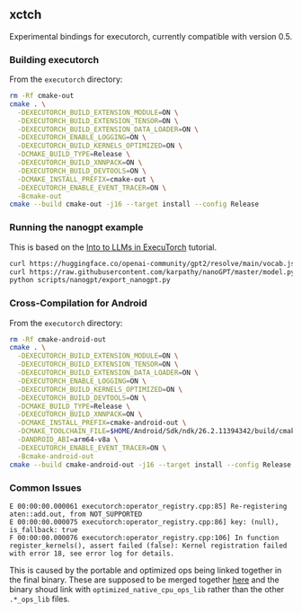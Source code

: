 ## xctch

Experimental bindings for executorch, currently compatible with version 0.5.

### Building executorch
From the `executorch` directory:
```bash
rm -Rf cmake-out
cmake . \
  -DEXECUTORCH_BUILD_EXTENSION_MODULE=ON \
  -DEXECUTORCH_BUILD_EXTENSION_TENSOR=ON \
  -DEXECUTORCH_BUILD_EXTENSION_DATA_LOADER=ON \
  -DEXECUTORCH_ENABLE_LOGGING=ON \
  -DEXECUTORCH_BUILD_KERNELS_OPTIMIZED=ON \
  -DCMAKE_BUILD_TYPE=Release \
  -DEXECUTORCH_BUILD_XNNPACK=ON \
  -DEXECUTORCH_BUILD_DEVTOOLS=ON \
  -DCMAKE_INSTALL_PREFIX=cmake-out \
  -DEXECUTORCH_ENABLE_EVENT_TRACER=ON \
  -Bcmake-out
cmake --build cmake-out -j16 --target install --config Release
```

### Running the nanogpt example

This is based on the [Into to LLMs in ExecuTorch](https://pytorch.org/executorch/0.4/llm/getting-started.html)
tutorial.

```bash
curl https://huggingface.co/openai-community/gpt2/resolve/main/vocab.json -o scripts/nanogpt/vocab.json
curl https://raw.githubusercontent.com/karpathy/nanoGPT/master/model.py -o scripts/nanogpt/model.py
python scripts/nanogpt/export_nanogpt.py
```

### Cross-Compilation for Android

From the `executorch` directory:
```bash
rm -Rf cmake-android-out
cmake . \
  -DEXECUTORCH_BUILD_EXTENSION_MODULE=ON \
  -DEXECUTORCH_BUILD_EXTENSION_TENSOR=ON \
  -DEXECUTORCH_BUILD_EXTENSION_DATA_LOADER=ON \
  -DEXECUTORCH_ENABLE_LOGGING=ON \
  -DEXECUTORCH_BUILD_KERNELS_OPTIMIZED=ON \
  -DEXECUTORCH_BUILD_DEVTOOLS=ON \
  -DCMAKE_BUILD_TYPE=Release \
  -DEXECUTORCH_BUILD_XNNPACK=ON \
  -DCMAKE_INSTALL_PREFIX=cmake-android-out \
  -DCMAKE_TOOLCHAIN_FILE=$HOME/Android/Sdk/ndk/26.2.11394342/build/cmake/android.toolchain.cmake \
  -DANDROID_ABI=arm64-v8a \
  -DEXECUTORCH_ENABLE_EVENT_TRACER=ON \
  -Bcmake-android-out
cmake --build cmake-android-out -j16 --target install --config Release
```

### Common Issues

```
E 00:00:00.000061 executorch:operator_registry.cpp:85] Re-registering aten::add.out, from NOT_SUPPORTED
E 00:00:00.000075 executorch:operator_registry.cpp:86] key: (null), is_fallback: true
F 00:00:00.000076 executorch:operator_registry.cpp:106] In function register_kernels(), assert failed (false): Kernel registration failed with error 18, see error log for details.
```
This is caused by the portable and optimized ops being linked together in the
final binary. These are supposed to be merged together
[here](https://github.com/pytorch/executorch/blob/e94c2ff279e07b62928900cba572eb2fea03feb4/configurations/CMakeLists.txt#L32)
and the binary shoud link with `optimized_native_cpu_ops_lib` rather
than the other `.*_ops_lib` files.
